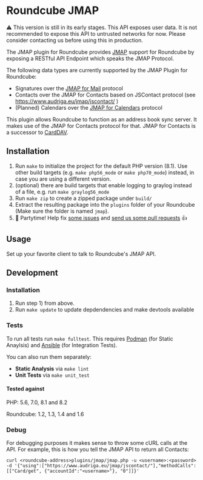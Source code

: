 # Roundcube JMAP
⚠️  This version is still in its early stages. This API exposes user data. It is not recommended to expose this API to untrusted networks for now. Please consider contacting us before using this in production.

The JMAP plugin for Roundcube provides [JMAP](https://jmap.io/) support for Roundcube by exposing a RESTful API Endpoint which speaks the JMAP Protocol.

The following data types are currently supported by the JMAP Plugin for Roundcube:

* Signatures over the [JMAP for Mail](https://www.rfc-editor.org/rfc/rfc8621) protocol
* Contacts over the JMAP for Contacts based on JSContact protocol (see https://www.audriga.eu/jmap/jscontact/ )
* (Planned) Calendars over the [JMAP for Calendars](https://datatracker.ietf.org/doc/draft-ietf-jmap-calendars/) protocol

This plugin allows Roundcube to function as an address book sync server. It makes use of the JMAP for Contacts protocol for that. JMAP for Contacts is a successor to [CardDAV](https://www.rfc-editor.org/rfc/rfc6352).

## Installation
1. Run `make` to initialize the project for the default PHP version (8.1). Use other build targets (e.g. `make php56_mode` or `make php70_mode`) instead, in case you are using a different version.
1. (optional) there are build targets that enable logging to graylog instead of a file, e.g. run `make graylog56_mode`
1. Run `make zip` to create a zipped package under `build/`
1. Extract the resulting package into the `plugins` folder of your Roundcube (Make sure the folder is named `jmap`).
1. 🎉 Partytime! Help fix [some issues](https://github.com/audriga/jmap-roundcube/issues) and [send us some pull requests](https://github.com/audriga/jmap-roundcube/pulls) 👍

## Usage
Set up your favorite client to talk to Roundcube's JMAP API.

## Development
### Installation
1. Run step 1) from above.
1. Run `make update` to update depdendencies and make devtools available

### Tests
To run all tests run `make fulltest`. This requires [Podman](https://podman.io/)
(for Static Anaylsis) and [Ansible](https://www.ansible.com/) (for Integration
Tests).

You can also run them separately:

* **Static Analysis** via `make lint`
* **Unit Tests** via `make unit_test`

#### Tested against

PHP: 5.6, 7.0, 8.1 and 8.2

Roundcube: 1.2, 1.3, 1.4 and 1.6

### Debug
For debugging purposes it makes sense to throw some cURL calls at the API. For example, this is how you tell the JMAP API to return all Contacts:

```
curl <roundcube-address>plugins/jmap/jmap.php -u <username>:<password> -d '{"using":["https://www.audriga.eu/jmap/jscontact/"],"methodCalls":[["Card/get", {"accountId":"<username>"}, "0"]]}'
```
